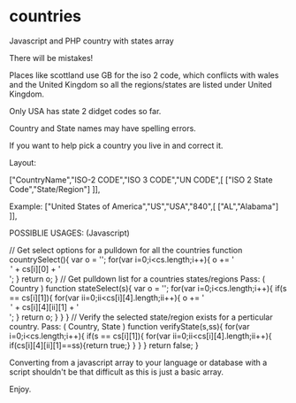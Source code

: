 # countries
Javascript and PHP country with states array


There will be mistakes!

Places like scottland use GB for the iso 2 code, which conflicts with wales and the United Kingdom so all the regions/states are listed under United Kingdom. 

Only USA has state 2 didget codes so far.

Country and State names may have spelling errors. 

If you want to help pick a country you live in and correct it. 


Layout:

 ["CountryName","ISO-2 CODE","ISO 3 CODE","UN CODE",[
    ["ISO 2 State Code","State/Region"]
  ]],

Example:
["United States of America","US","USA","840",[
   ["AL","Alabama"]
]],


POSSIBLIE USAGES: (Javascript)

// Get select options for a pulldown for all the countries
function countrySelect(){
  var o = '';
  for(var i=0;i<cs.length;i++){ o += '<option value="' + cs[i][1] + '">' + cs[i][0] + '</option>'; }
  return o;
}
// Get pulldown list for a countries states/regions Pass: ( Country )
function stateSelect(s){
  var o = '';
  for(var i=0;i<cs.length;i++){ 
    if(s == cs[i][1]){
      for(var ii=0;ii<cs[i][4].length;ii++){ o += '<option value="' + cs[i][4][ii][1] + '">' + cs[i][4][ii][1] + '</option>'; }
      return o;
    } 
  }
}
// Verify the selected state/region exists for a perticular country. Pass: ( Country, State )
function verifyState(s,ss){
  for(var i=0;i<cs.length;i++){
    if(s == cs[i][1]){
      for(var ii=0;ii<cs[i][4].length;ii++){ if(cs[i][4][ii][1]==ss){return true;} }
    } 
  }
  return false;
}





Converting from a javascript array to your language or database with a script shouldn't be that difficult as this is just a basic array.

Enjoy.
